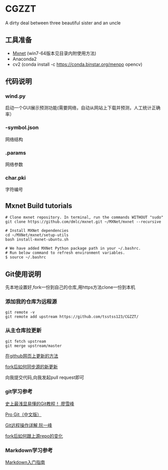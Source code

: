 # CGZZT
A dirty deal between three beautiful sister and an uncle

## 工具准备

- [Mxnet](https://github.com/dmlc/mxnet/releases) (win7-64版本见目录内附使用方法)
- Anaconda2
- cv2 (conda install -c https://conda.binstar.org/menpo opencv)

## 代码说明

### wind.py

启动一个GUI展示预测功能(需要网络，自动从网站上下载并预测，人工统计正确率）

### -symbol.json

网络结构

### .params

网络参数

### char.pki

字符编号

## Mxnet Build tutorials

```
# Clone mxnet repository. In terminal, run the commands WITHOUT "sudo"
git clone https://github.com/dmlc/mxnet.git ~/MXNet/mxnet --recursive

# Install MXNet dependencies
cd ~/MXNet/mxnet/setup-utils
bash install-mxnet-ubuntu.sh

# We have added MXNet Python package path in your ~/.bashrc. 
# Run below command to refresh environment variables.
$ source ~/.bashrc
```

## Git使用说明

先本地设置好,fork一份到自己的仓库,用https方法clone一份到本机

### 添加我的仓库为远程源

```
git remote -v
git remote add upstream https://github.com/tsstss123/CGZZT/
```

### 从主仓库拉更新

```
git fetch upstream
git merge upstream/master
```

[在github网页上更新的方法](https://www.zhihu.com/question/20393785/answer/30725725)

[fork后如何同步源的新更新](https://segmentfault.com/q/1010000002590371)

向我提交代码,向我发起pull request即可

### git学习参考

[史上最浅显易懂的Git教程！ 廖雪峰](http://www.liaoxuefeng.com/wiki/0013739516305929606dd18361248578c67b8067c8c017b000)

[Pro Git（中文版）](http://git.oschina.net/progit/)

[Git远程操作详解 阮一峰](http://www.ruanyifeng.com/blog/2014/06/git_remote.html)

[fork后如何跟上源repo的变化](https://segmentfault.com/q/1010000002590371)

### Markdown学习参考

[Markdown入门指南](http://www.jianshu.com/p/1e402922ee32)
